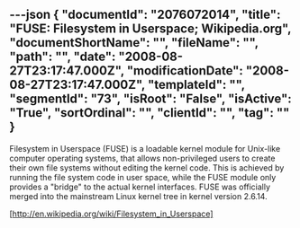 ---json
{
  "documentId": "2076072014",
  "title": "FUSE: Filesystem in Userspace; Wikipedia.org",
  "documentShortName": "",
  "fileName": "",
  "path": "",
  "date": "2008-08-27T23:17:47.000Z",
  "modificationDate": "2008-08-27T23:17:47.000Z",
  "templateId": "",
  "segmentId": "73",
  "isRoot": "False",
  "isActive": "True",
  "sortOrdinal": "",
  "clientId": "",
  "tag": ""
}
---

Filesystem in Userspace (FUSE) is a loadable kernel module for Unix-like computer operating systems, that allows non-privileged users to create their own file systems without editing the kernel code. This is achieved by running the file system code in user space, while the FUSE module only provides a &quot;bridge&quot; to the actual kernel interfaces. FUSE was officially merged into the mainstream Linux kernel tree in kernel version 2.6.14.

[http://en.wikipedia.org/wiki/Filesystem_in_Userspace]
